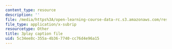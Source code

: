 ```yaml
---
content_type: resource
description: ''
file: /media/https%3A/open-learning-course-data-rc.s3.amazonaws.com/res-6-012-introduction-to-probability-spring-2018/5c34ee8c355a4b367740cc76d4e96a15_uQTFiXQR4PQ.srt
file_type: application/x-subrip
resourcetype: Other
title: 3play caption file
uid: 5c34ee8c-355a-4b36-7740-cc76d4e96a15
---
```

